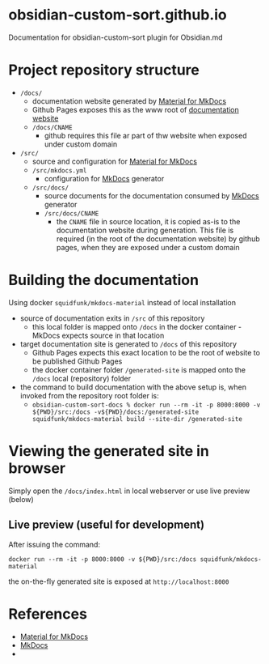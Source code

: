 # obsidian-custom-sort.github.io

Documentation for obsidian-custom-sort plugin for Obsidian.md

# Project repository structure

- `/docs/`
  - documentation website generated by [Material for MkDocs](https://squidfunk.github.io/mkdocs-material)
  - Github Pages exposes this as the www root of [documentation website](https://obsidian-custom-sort.info)
  - `/docs/CNAME`
    - github requires this file ar part of thw website when exposed under custom domain
- `/src/`
  - source and configuration for [Material for MkDocs](https://squidfunk.github.io/mkdocs-material)
  - `/src/mkdocs.yml`
    - configuration for [MkDocs](https://www.mkdocs.org) generator
  - `/src/docs/`
    - source documents for the documentation consumed by [MkDocs](https://www.mkdocs.org) generator
    - `/src/docs/CNAME`
      - the `CNAME` file in source location, it is copied as-is to the documentation website during generation.
        This file is required (in the root of the documentation website) by github pages, when they are exposed under a custom domain 
# Building the documentation

Using docker `squidfunk/mkdocs-material` instead of local installation

- source of documentation exits in `/src` of this repository
  - this local folder is mapped onto `/docs` in the docker container - MkDocs expects source in that location
- target documentation site is generated to `/docs` of this repository
  - Github Pages expects this exact location to be the root of website to be published Github Pages
  - the docker container folder `/generated-site` is mapped onto the `/docs` local (repository) folder
- the command to build documentation with the above setup is, when invoked from the repository root folder is:
  - `obsidian-custom-sort-docs % docker run --rm -it -p 8000:8000 -v ${PWD}/src:/docs -v${PWD}/docs:/generated-site squidfunk/mkdocs-material build --site-dir /generated-site`

# Viewing the generated site in browser

Simply open the `/docs/index.html` in local webserver or use live preview (below)

## Live preview (useful for development)

After issuing the command:

`docker run --rm -it -p 8000:8000 -v ${PWD}/src:/docs squidfunk/mkdocs-material`

the on-the-fly generated site is exposed at `http://localhost:8000`

# References

- [Material for MkDocs](https://squidfunk.github.io/mkdocs-material)
- [MkDocs](https://www.mkdocs.org)
- 
